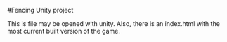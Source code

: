 #Fencing Unity project

This is file may be opened with unity. Also, there is an index.html with the most current built version of the game.
